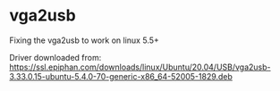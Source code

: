 # vga2usb
Fixing the vga2usb to work on linux 5.5+

Driver downloaded from: https://ssl.epiphan.com/downloads/linux/Ubuntu/20.04/USB/vga2usb-3.33.0.15-ubuntu-5.4.0-70-generic-x86_64-52005-1829.deb
